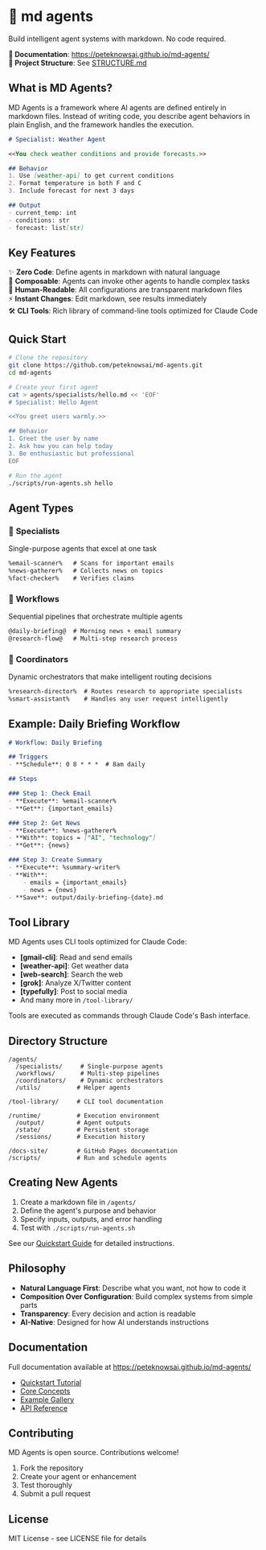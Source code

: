 # 🧩 md agents

Build intelligent agent systems with markdown. No code required.

**📖 Documentation**: https://peteknowsai.github.io/md-agents/  
**📁 Project Structure**: See [STRUCTURE.md](STRUCTURE.md)

## What is MD Agents?

MD Agents is a framework where AI agents are defined entirely in markdown files. Instead of writing code, you describe agent behaviors in plain English, and the framework handles the execution.

```markdown
# Specialist: Weather Agent

<<You check weather conditions and provide forecasts.>>

## Behavior
1. Use [weather-api] to get current conditions
2. Format temperature in both F and C
3. Include forecast for next 3 days

## Output
- current_temp: int
- conditions: str
- forecast: list[str]
```

## Key Features

✨ **Zero Code**: Define agents in markdown with natural language  
🧩 **Composable**: Agents can invoke other agents to handle complex tasks  
📝 **Human-Readable**: All configurations are transparent markdown files  
⚡ **Instant Changes**: Edit markdown, see results immediately  
🛠️ **CLI Tools**: Rich library of command-line tools optimized for Claude Code

## Quick Start

```bash
# Clone the repository
git clone https://github.com/peteknowsai/md-agents.git
cd md-agents

# Create your first agent
cat > agents/specialists/hello.md << 'EOF'
# Specialist: Hello Agent

<<You greet users warmly.>>

## Behavior
1. Greet the user by name
2. Ask how you can help today
3. Be enthusiastic but professional
EOF

# Run the agent
./scripts/run-agents.sh hello
```

## Agent Types

### 🎯 **Specialists**
Single-purpose agents that excel at one task
```markdown
%email-scanner%   # Scans for important emails
%news-gatherer%   # Collects news on topics
%fact-checker%    # Verifies claims
```

### 🔄 **Workflows**  
Sequential pipelines that orchestrate multiple agents
```markdown
@daily-briefing@  # Morning news + email summary
@research-flow@   # Multi-step research process
```

### 🧠 **Coordinators**
Dynamic orchestrators that make intelligent routing decisions
```markdown
%research-director%  # Routes research to appropriate specialists
%smart-assistant%    # Handles any user request intelligently
```

## Example: Daily Briefing Workflow

```markdown
# Workflow: Daily Briefing

## Triggers
- **Schedule**: 0 8 * * *  # 8am daily

## Steps

### Step 1: Check Email
- **Execute**: %email-scanner%
- **Get**: {important_emails}

### Step 2: Get News  
- **Execute**: %news-gatherer%
- **With**: topics = ["AI", "technology"]
- **Get**: {news}

### Step 3: Create Summary
- **Execute**: %summary-writer%
- **With**: 
    - emails = {important_emails}
    - news = {news}
- **Save**: output/daily-briefing-{date}.md
```

## Tool Library

MD Agents uses CLI tools optimized for Claude Code:

- **[gmail-cli]**: Read and send emails
- **[weather-api]**: Get weather data
- **[web-search]**: Search the web
- **[grok]**: Analyze X/Twitter content
- **[typefully]**: Post to social media
- And many more in `/tool-library/`

Tools are executed as commands through Claude Code's Bash interface.

## Directory Structure

```
/agents/
  /specialists/     # Single-purpose agents
  /workflows/       # Multi-step pipelines  
  /coordinators/    # Dynamic orchestrators
  /utils/          # Helper agents

/tool-library/     # CLI tool documentation

/runtime/          # Execution environment
  /output/         # Agent outputs
  /state/          # Persistent storage
  /sessions/       # Execution history

/docs-site/        # GitHub Pages documentation
/scripts/          # Run and schedule agents
```

## Creating New Agents

1. Create a markdown file in `/agents/`
2. Define the agent's purpose and behavior
3. Specify inputs, outputs, and error handling
4. Test with `./scripts/run-agents.sh`

See our [Quickstart Guide](https://peteknowsai.github.io/md-agents/quickstart/) for detailed instructions.

## Philosophy

- **Natural Language First**: Describe what you want, not how to code it
- **Composition Over Configuration**: Build complex systems from simple parts
- **Transparency**: Every decision and action is readable
- **AI-Native**: Designed for how AI understands instructions

## Documentation

Full documentation available at https://peteknowsai.github.io/md-agents/

- [Quickstart Tutorial](https://peteknowsai.github.io/md-agents/quickstart/)
- [Core Concepts](https://peteknowsai.github.io/md-agents/docs/concepts/)
- [Example Gallery](https://peteknowsai.github.io/md-agents/examples/)
- [API Reference](https://peteknowsai.github.io/md-agents/api/)

## Contributing

MD Agents is open source. Contributions welcome!

1. Fork the repository
2. Create your agent or enhancement
3. Test thoroughly
4. Submit a pull request

## License

MIT License - see LICENSE file for details

<!-- Test commit: folder rename verification -->
